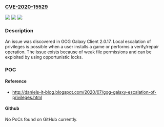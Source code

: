 ### [CVE-2020-15529](https://cve.mitre.org/cgi-bin/cvename.cgi?name=CVE-2020-15529)
![](https://img.shields.io/static/v1?label=Product&message=n%2Fa&color=blue)
![](https://img.shields.io/static/v1?label=Version&message=n%2Fa&color=blue)
![](https://img.shields.io/static/v1?label=Vulnerability&message=n%2Fa&color=brighgreen)

### Description

An issue was discovered in GOG Galaxy Client 2.0.17. Local escalation of privileges is possible when a user installs a game or performs a verify/repair operation. The issue exists because of weak file permissions and can be exploited by using opportunistic locks.

### POC

#### Reference
- http://daniels-it-blog.blogspot.com/2020/07/gog-galaxy-escalation-of-privileges.html

#### Github
No PoCs found on GitHub currently.

